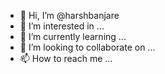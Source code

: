 - 👋 Hi, I’m @harshbanjare
- 👀 I’m interested in ...
- 🌱 I’m currently learning ...
- 💞️ I’m looking to collaborate on ...
- 📫 How to reach me ...

<!---
harshbanjare/harshbanjare is a ✨ special ✨ repository because its `README.md` (this file) appears on your GitHub profile.
You can click the Preview link to take a look at your changes.
--->

